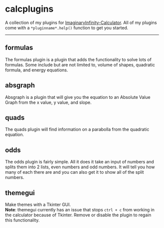 # calcplugins
A collection of my plugins for [ImaginaryInfinity-Calculator](https://github.com/TurboWafflz/ImaginaryInfinity-Calculator). All of my plugins come with a ``*pluginname*.help()`` function to get you started.

----

## formulas
The formulas plugin is a plugin that adds the functionality to solve lots of formulas. Some include but are not limited to, volume of shapes, quadratic formula, and energy equations.

## absgraph
Absgraph is a plugin that will give you the equation to an Absolute Value Graph from the x value, y value, and slope.

## quads
The quads plugin will find information on a parabolla from the quadratic equation.

## odds
The odds plugin is fairly simple. All it does it take an input of numbers and splits them into 2 lists, even numbers and odd numbers. It will tell you how many of each there are and you can also get it to show all of the split numbers.

## themegui
Make themes with a Tkinter GUI.
<br>
**Note**: themegui currently has an issue that stops `ctrl + c` from working in the calculator because of Tkinter. Remove or disable the plugin to regain this functionality.